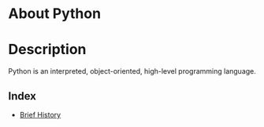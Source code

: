 <!--
1. Every major folder, for example, Frontend Web Development, Backend Web Development, Data Structures and Algorithm, etc, will have an index page.
2. Every index page should have a title, index with a link to all the language/topic folders, and a Learning path.
3. The learning path should act as a roadmap to the learners. The learners should not be clueless after coming to the repository.
  -->

# About Python

# Description
Python is an interpreted, object-oriented, high-level programming language.

## Index
<!--
- [HTML](./html)
- [CSS](./css)
- [JavaScript](./javascript)
-->
- [Brief History](./Brief_History)
